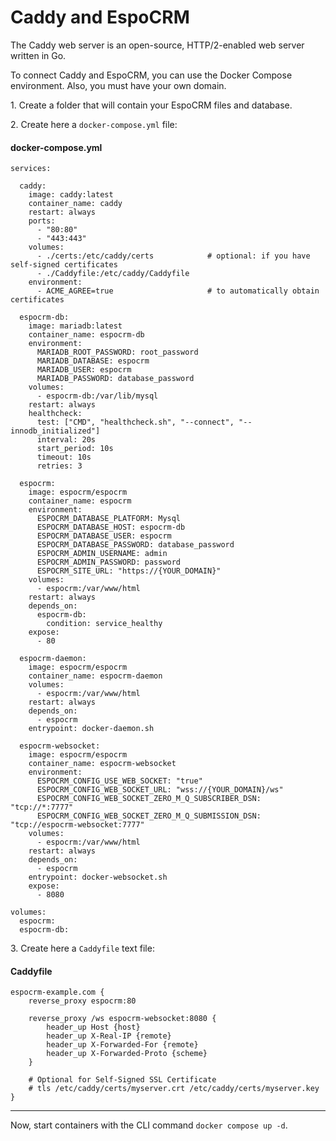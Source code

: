 # Caddy and EspoCRM

The Caddy web server is an open-source, HTTP/2-enabled web server written in Go.

To connect Caddy and EspoCRM, you can use the Docker Compose environment. Also, you must have your own domain.

1\. Create a folder that will contain your EspoCRM files and database.

2\. Create here a `docker-compose.yml` file:

#### docker-compose.yml

```
services:

  caddy:
    image: caddy:latest
    container_name: caddy
    restart: always
    ports:
      - "80:80"
      - "443:443"
    volumes:
      - ./certs:/etc/caddy/certs            # optional: if you have self-signed certificates
      - ./Caddyfile:/etc/caddy/Caddyfile
    environment:
      - ACME_AGREE=true                     # to automatically obtain certificates

  espocrm-db:
    image: mariadb:latest
    container_name: espocrm-db
    environment:
      MARIADB_ROOT_PASSWORD: root_password
      MARIADB_DATABASE: espocrm
      MARIADB_USER: espocrm
      MARIADB_PASSWORD: database_password
    volumes:
      - espocrm-db:/var/lib/mysql
    restart: always
    healthcheck:
      test: ["CMD", "healthcheck.sh", "--connect", "--innodb_initialized"]
      interval: 20s
      start_period: 10s
      timeout: 10s
      retries: 3

  espocrm:
    image: espocrm/espocrm
    container_name: espocrm
    environment:
      ESPOCRM_DATABASE_PLATFORM: Mysql
      ESPOCRM_DATABASE_HOST: espocrm-db
      ESPOCRM_DATABASE_USER: espocrm
      ESPOCRM_DATABASE_PASSWORD: database_password
      ESPOCRM_ADMIN_USERNAME: admin
      ESPOCRM_ADMIN_PASSWORD: password
      ESPOCRM_SITE_URL: "https://{YOUR_DOMAIN}"
    volumes:
      - espocrm:/var/www/html
    restart: always
    depends_on:
      espocrm-db:
        condition: service_healthy
    expose:
      - 80

  espocrm-daemon:
    image: espocrm/espocrm
    container_name: espocrm-daemon
    volumes:
      - espocrm:/var/www/html
    restart: always
    depends_on:
      - espocrm
    entrypoint: docker-daemon.sh

  espocrm-websocket:
    image: espocrm/espocrm
    container_name: espocrm-websocket
    environment:
      ESPOCRM_CONFIG_USE_WEB_SOCKET: "true"
      ESPOCRM_CONFIG_WEB_SOCKET_URL: "wss://{YOUR_DOMAIN}/ws"
      ESPOCRM_CONFIG_WEB_SOCKET_ZERO_M_Q_SUBSCRIBER_DSN: "tcp://*:7777"
      ESPOCRM_CONFIG_WEB_SOCKET_ZERO_M_Q_SUBMISSION_DSN: "tcp://espocrm-websocket:7777"
    volumes:
      - espocrm:/var/www/html
    restart: always
    depends_on:
      - espocrm
    entrypoint: docker-websocket.sh
    expose:
      - 8080

volumes:
  espocrm:
  espocrm-db:
```

3\. Create here a `Caddyfile` text file:

#### Caddyfile

```
espocrm-example.com {
    reverse_proxy espocrm:80

    reverse_proxy /ws espocrm-websocket:8080 {
        header_up Host {host}
        header_up X-Real-IP {remote}
        header_up X-Forwarded-For {remote}
        header_up X-Forwarded-Proto {scheme}
    }

    # Optional for Self-Signed SSL Certificate
    # tls /etc/caddy/certs/myserver.crt /etc/caddy/certs/myserver.key
}
```

----

Now, start containers with the CLI command `docker compose up -d`.
